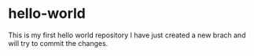 # hello-world
This is my first hello world repository
I have just created a new brach and will try to commit the changes.
